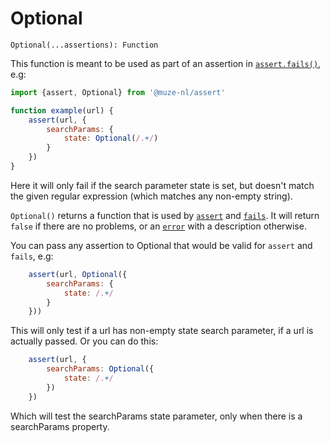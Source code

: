 # Optional

```
Optional(...assertions): Function
```

This function is meant to be used as part of an assertion in [`assert.fails()`](./fails.md), e.g:

```javascript
import {assert, Optional} from '@muze-nl/assert'

function example(url) {
    assert(url, {
        searchParams: {
            state: Optional(/.+/)
        }
    })
}
```

Here it will only fail if the search parameter state is set, but doesn't match the given regular expression (which matches any non-empty string). 

`Optional()` returns a function that is used by [`assert`](./assert.md) and [`fails`](./fails.md). It will return `false` if there are no problems, or an [`error`](./error.md) with a description otherwise.

You can pass any assertion to Optional that would be valid for `assert` and `fails`, e.g:

```javascript
    assert(url, Optional({
        searchParams: {
            state: /.+/
        }
    }))
```

This will only test if a url has non-empty state search parameter, if a url is actually passed. Or you can do this:

```javascript
    assert(url, {
        searchParams: Optional({
            state: /.+/
        })
    })
```

Which will test the searchParams state parameter, only when there is a searchParams property.
